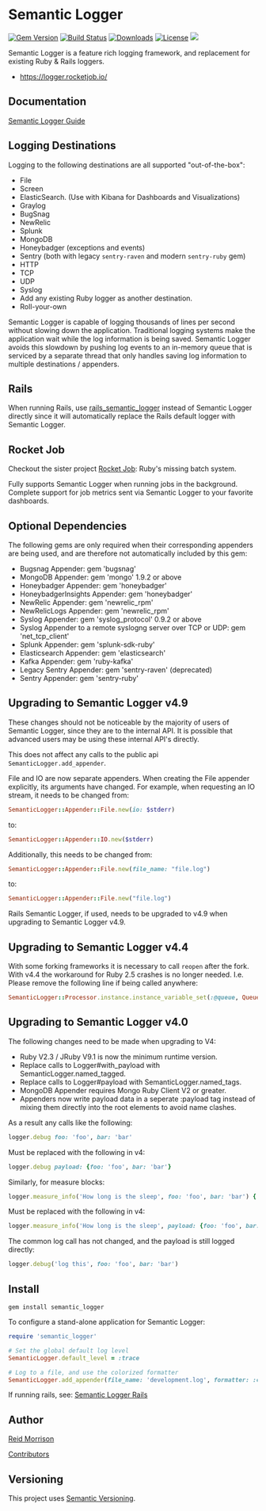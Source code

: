 # Semantic Logger
[![Gem Version](https://img.shields.io/gem/v/semantic_logger.svg)](https://rubygems.org/gems/semantic_logger) [![Build Status](https://github.com/reidmorrison/semantic_logger/workflows/build/badge.svg)](https://github.com/reidmorrison/semantic_logger/actions?query=workflow%3Abuild) [![Downloads](https://img.shields.io/gem/dt/semantic_logger.svg)](https://rubygems.org/gems/semantic_logger) [![License](https://img.shields.io/badge/license-Apache%202.0-brightgreen.svg)](http://opensource.org/licenses/Apache-2.0) ![](https://img.shields.io/badge/status-Production%20Ready-blue.svg)

Semantic Logger is a feature rich logging framework, and replacement for existing Ruby & Rails loggers.

* https://logger.rocketjob.io/

## Documentation

[Semantic Logger Guide](https://logger.rocketjob.io/)

## Logging Destinations

Logging to the following destinations are all supported "out-of-the-box":

* File
* Screen
* ElasticSearch. (Use with Kibana for Dashboards and Visualizations)
* Graylog
* BugSnag
* NewRelic
* Splunk
* MongoDB
* Honeybadger (exceptions and events)
* Sentry (both with legacy `sentry-raven` and modern `sentry-ruby` gem)
* HTTP
* TCP
* UDP
* Syslog
* Add any existing Ruby logger as another destination.
* Roll-your-own

Semantic Logger is capable of logging thousands of lines per second without slowing
down the application. Traditional logging systems make the application wait while
the log information is being saved. Semantic Logger avoids this slowdown by pushing
log events to an in-memory queue that is serviced by a separate thread that only
handles saving log information to multiple destinations / appenders.

## Rails

When running Rails, use [rails_semantic_logger](http://github.com/reidmorrison/rails_semantic_logger)
instead of Semantic Logger directly since it will automatically replace the Rails default logger with Semantic Logger.

## Rocket Job

Checkout the sister project [Rocket Job](http://rocketjob.io): Ruby's missing batch system.

Fully supports Semantic Logger when running jobs in the background. Complete support for job metrics
sent via Semantic Logger to your favorite dashboards.

## Optional Dependencies

The following gems are only required when their corresponding appenders are being used,
and are therefore not automatically included by this gem:
- Bugsnag Appender: gem 'bugsnag'
- MongoDB Appender: gem 'mongo' 1.9.2 or above
- Honeybadger Appender: gem 'honeybadger'
- HoneybadgerInsights Appender: gem 'honeybadger'
- NewRelic Appender: gem 'newrelic_rpm'
- NewRelicLogs Appender: gem 'newrelic_rpm'
- Syslog Appender: gem 'syslog_protocol' 0.9.2 or above
- Syslog Appender to a remote syslogng server over TCP or UDP: gem 'net_tcp_client'
- Splunk Appender: gem 'splunk-sdk-ruby'
- Elasticsearch Appender: gem 'elasticsearch'
- Kafka Appender: gem 'ruby-kafka'
- Legacy Sentry Appender: gem 'sentry-raven' (deprecated)
- Sentry Appender: gem 'sentry-ruby'

## Upgrading to Semantic Logger v4.9

These changes should not be noticeable by the majority of users of Semantic Logger, since
they are to the internal API. It is possible that advanced users may be using these internal
API's directly.

This does not affect any calls to the public api `SemanticLogger.add_appender`.

File and IO are now separate appenders. When creating the File appender explicitly, its arguments
have changed. For example, when requesting an IO stream, it needs to be changed from:

~~~ruby
SemanticLogger::Appender::File.new(io: $stderr)
~~~
to:
~~~ruby
SemanticLogger::Appender::IO.new($stderr)
~~~

Additionally, this needs to be changed from:
~~~ruby
SemanticLogger::Appender::File.new(file_name: "file.log")
~~~
to:
~~~ruby
SemanticLogger::Appender::File.new("file.log")
~~~

Rails Semantic Logger, if used, needs to be upgraded to v4.9 when upgrading to Semantic Logger v4.9.

## Upgrading to Semantic Logger v4.4

With some forking frameworks it is necessary to call `reopen` after the fork. With v4.4 the
workaround for Ruby 2.5 crashes is no longer needed.
I.e. Please remove the following line if being called anywhere:

~~~ruby
SemanticLogger::Processor.instance.instance_variable_set(:@queue, Queue.new)
~~~

## Upgrading to Semantic Logger v4.0

The following changes need to be made when upgrading to V4:
- Ruby V2.3 / JRuby V9.1 is now the minimum runtime version.
- Replace calls to Logger#with_payload with SemanticLogger.named_tagged.
- Replace calls to Logger#payload with SemanticLogger.named_tags.
- MongoDB Appender requires Mongo Ruby Client V2 or greater.
- Appenders now write payload data in a seperate :payload tag instead of mixing them
  directly into the root elements to avoid name clashes.

As a result any calls like the following:

~~~ruby
logger.debug foo: 'foo', bar: 'bar'
~~~

Must be replaced with the following in v4:

~~~ruby
logger.debug payload: {foo: 'foo', bar: 'bar'}
~~~

Similarly, for measure blocks:

~~~ruby
logger.measure_info('How long is the sleep', foo: 'foo', bar: 'bar') { sleep 1 }
~~~

Must be replaced with the following in v4:

~~~ruby
logger.measure_info('How long is the sleep', payload: {foo: 'foo', bar: 'bar'}) { sleep 1 }
~~~

The common log call has not changed, and the payload is still logged directly:

~~~ruby
logger.debug('log this', foo: 'foo', bar: 'bar')
~~~

## Install

    gem install semantic_logger

To configure a stand-alone application for Semantic Logger:

~~~ruby
require 'semantic_logger'

# Set the global default log level
SemanticLogger.default_level = :trace

# Log to a file, and use the colorized formatter
SemanticLogger.add_appender(file_name: 'development.log', formatter: :color)
~~~

If running rails, see: [Semantic Logger Rails](https://logger.rocketjob.io/rails.html)

## Author

[Reid Morrison](https://github.com/reidmorrison)

[Contributors](https://github.com/reidmorrison/semantic_logger/graphs/contributors)

## Versioning

This project uses [Semantic Versioning](http://semver.org/).
